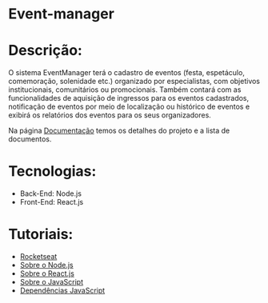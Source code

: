 # Event-manager

# Descrição:
  
O sistema EventManager terá o cadastro de eventos (festa, espetáculo, comemoração, solenidade etc.) organizado por especialistas, com objetivos institucionais, comunitários ou promocionais. Também contará com as funcionalidades de aquisição de ingressos para os eventos cadastrados, notificação de eventos por meio de localização ou histórico de eventos e exibirá os relatórios dos eventos para os seus organizadores.

Na página [Documentação](docs/docs.md) temos os detalhes do projeto e a lista de documentos.

# Tecnologias:

* Back-End: Node.js
* Front-End: React.js

# Tutoriais:
* [Rocketseat](https://rocketseat.com.br)
* [Sobre o Node.js](https://nodejs.org/en/about/#about-node-js)
* [Sobre o React.js](https://reactjs.org/)
* [Sobre o JavaScript](https://thenewstack.io/javascripts-history-and-how-it-led-to-reactjs/)
* [Dependências JavaScript](https://blog.da2k.com.br/2015/03/03/gerenciando-corretamente-dependencias-em-nodejs-save-ou-save-dev-1/)


